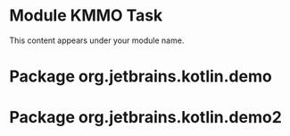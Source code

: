 # Module KMMO Task

This content appears under your module name.

# Package org.jetbrains.kotlin.demo

# Package org.jetbrains.kotlin.demo2
